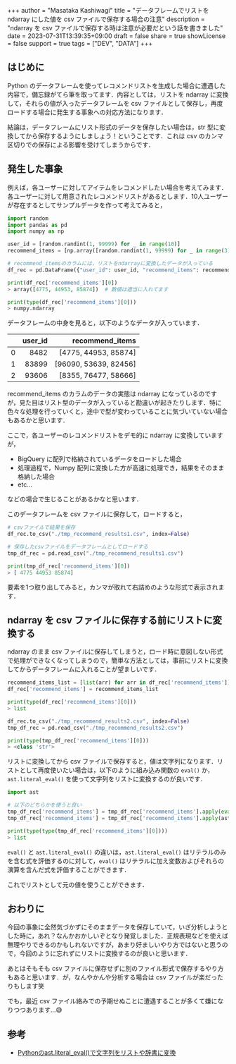 +++
author = "Masataka Kashiwagi"
title = "データフレームでリストを ndarray にした値を csv ファイルで保存する場合の注意"
description = "ndarray を csv ファイルで保存する時は注意が必要だという話を書きました"
date = 2023-07-31T13:39:35+09:00
draft = false
share = true
showLicense = false
support = true
tags = ["DEV", "DATA"]
+++

## はじめに

Python のデータフレームを使ってレコメンドリストを生成した場合に遭遇した内容で，備忘録がてら筆を取ってます．内容としては，リストを ndarray に変換して，それらの値が入ったデータフレームを csv ファイルとして保存し，再度ロードする場合に発生する事象への対応方法になります．

結論は，データフレームにリスト形式のデータを保存したい場合は，str 型に変換してから保存するようにしましょう！ということです．これは csv のカンマ区切りでの保存による影響を受けてしまうからです．

## 発生した事象

例えば，各ユーザーに対してアイテムをレコメンドしたい場合を考えてみます．各ユーザーに対して用意されたレコメンドリストがあるとします．10人ユーザーが存在するとしてサンプルデータを作って考えてみると，

```python
import random
import pandas as pd
import numpy as np

user_id = [random.randint(1, 99999) for _ in range(10)]
recommend_items = [np.array([random.randint(1, 99999) for _ in range(3)]) for _ in range(10)]

# recommend_itemsのカラムには，リストをndarrayに変換したデータが入っている
df_rec = pd.DataFrame({"user_id": user_id, "recommend_items": recommend_items})

print(df_rec['recommend_items'][0])
> array([4775, 44953, 85874])  # 数値は適当に入れてます

print(type(df_rec['recommend_items'][0]))
> numpy.ndarray
```

データフレームの中身を見ると，以下のようなデータが入っています．

|  | user_id | recommend_items |
| :---: | ---: | ---: |
| 0 | 8482 | [4775, 44953, 85874] |
| 1 | 83899 | [96090, 53639, 82456] |
| 2 | 93606 | [8355, 76477, 58666] |

recommend_items のカラムのデータの実態は ndarray になっているのですが，見た目はリスト型のデータが入っていると勘違いが起きたりします．特に色々な処理を行っていくと，途中で型が変わっていることに気づいていない場合もあるかと思います．

ここで，各ユーザーのレコメンドリストをデモ的に ndarray に変換していますが，

- BigQuery に配列で格納されているデータをロードした場合
- 処理過程で，Numpy 配列に変換した方が高速に処理でき，結果をそのまま格納した場合
- etc...

などの場合で生じることがあるかなと思います．

このデータフレームを csv ファイルに保存して，ロードすると，

```python
# csvファイルで結果を保存
df_rec.to_csv("./tmp_recommend_results1.csv", index=False)

# 保存したcsvファイルをデータフレームとしてロードする
tmp_df_rec = pd.read_csv("./tmp_recommend_results1.csv")

print(tmp_df_rec['recommend_items'][0])
> [ 4775 44953 85874]
```

要素を1つ取り出してみると，カンマが取れて右詰めのような形式で表示されます．

## ndarray を csv ファイルに保存する前にリストに変換する

ndarray のまま csv ファイルに保存してしまうと，ロード時に意図しない形式で処理ができなくなってしまうので，簡単な方法としては，事前にリストに変換してからデータフレームに入れることが望ましいです．

```python
recommend_items_list = [list(arr) for arr in df_rec['recommend_items']]
df_rec['recommend_items'] = recommend_items_list

print(type(df_rec['recommend_items'][0]))
> list

df_rec.to_csv("./tmp_recommend_results2.csv", index=False)
tmp_df_rec = pd.read_csv("./tmp_recommend_results2.csv")

print(type(tmp_df_rec['recommend_items'][0]))
> <class 'str'>
```

リストに変換してから csv ファイルで保存すると，値は文字列になります．リストとして再度使いたい場合は，以下のように組み込み関数の `eval()` か，`ast.literal_eval()` を使って文字列をリストに変換するのが良いです．

```python
import ast

# 以下のどちらかを使うと良い
tmp_df_rec['recommend_items'] = tmp_df_rec['recommend_items'].apply(eval)
tmp_df_rec['recommend_items'] = tmp_df_rec['recommend_items'].apply(ast.literal_eval)

print(type(type(tmp_df_rec['recommend_items'][0])))
> list
```

`eval()` と `ast.literal_eval()` の違いは，`ast.literal_eval()` はリテラルのみを含む式を評価するのに対して，`eval()` はリテラルに加え変数およびそれらの演算を含んだ式を評価することができます．

これでリストとして元の値を使うことができます．

## おわりに

今回の事象に全然気づかずにそのままデータを保存していて，いざ分析しようとした時に，あれ？なんかおかしいぞとなり発覚しました．正規表現などを使えば無理やりできるのかもしれないですが，あまり好ましいやり方ではないと思うので，今回のように忘れずにリストに変換するのが良いと思います．

あとはそもそも csv ファイルに保存せずに別のファイル形式で保存するやり方もあると思います．が，なんやかんや分析する場合は csv ファイルが楽だったりもします笑

でも，最近 csv ファイル絡みでの予期せぬことに遭遇することが多くて嫌になりつつあります...😅

## 参考

- [Pythonのast.literal_eval()で文字列をリストや辞書に変換](https://note.nkmk.me/python-ast-literal-eval/)
